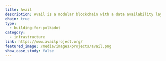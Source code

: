 ```yaml
---
title: Avail
description: Avail is a modular blockchain with a data availability layer designed to scale blockchain networks.
chain: true
type:
  - building-for-polkadot
category:
  - infrastructure
link: https://www.availproject.org/
featured_image: /media/images/projects/avail.png
show_case_study: false
---
```

